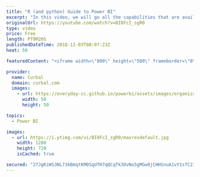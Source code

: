```yaml
---
title: "R (and python) Guide to Power BI"
excerpt: "In this video, we will go all the capabilities that are available to you if you are a data scientist, when working with R and the same goes for python.  This is not an R or Python tutorial, just to be clear, but I will show you instead examples of where and how you can use R (and python) in your data"
originalUrl: https://youtube.com/watch?v=BI8FcI_sgR0
type: video
price: Free
length: PT9M20S
publishedDateTime: 2018-12-03T08:07:23Z
heat: 50

featuredContent: "<iframe width=\"800\" height=\"500\" frameborder=\"0\" src=\"https://www.youtube.com/embed/BI8FcI_sgR0\" allow=\"accelerometer; autoplay; encrypted-media; gyroscope; picture-in-picture\" allowfullscreen></iframe>"

provider:
  name: Curbal
  domain: curbal.com
  images:
    - url: https://everyday-cc.github.io/powerbi/assets/images/organizations/curbal.com-50x50.jpg
      width: 50
      height: 50

topics:
  - Power BI

images:
  - url: https://i.ytimg.com/vi/BI8FcI_sgR0/maxresdefault.jpg
    width: 1280
    height: 720
    isCached: true

secured: "27JgKiWS3NL73kBmqtKM0SqUTH7qQCqTk3OvNo5gMGw0jCHHSnuA1vY1sfC2iA4VAnnkxGUfseyaxWOqg8Gyx0pmevfUPT7DGUNIVtHfGk3c1hD+xuMmrQM8g3gT1O6G+V0OnlcCoMrwjelRohoQuwhJ8uyMKxuazg+6nQiRFwj2T5LoyqLggQXhvFCugqvG+c46ZswTyoVk9GKF8V64AioM6jV2cCUbssm607WphJ2yPwitaWs5jtfw3Z3WQklDB5CP4WgS1eygNjNQCsJyUp1iwqgO+wxmOG7EJQx0lsLcX8IwTl0BOENqbnAz+sYb76PNIdZDy00VlG9wZDK7Erhw3W0rA0NC4pjuTGZYTX/wjqm3Z9r90QK99HF0R5+7+dycftXYpEU/C5KFOZL7vBF8jEwh1ETqVEhjJvJaHQc=;Zb9+Fy33Ygw5ZbnQsob0AQ=="
---
```


